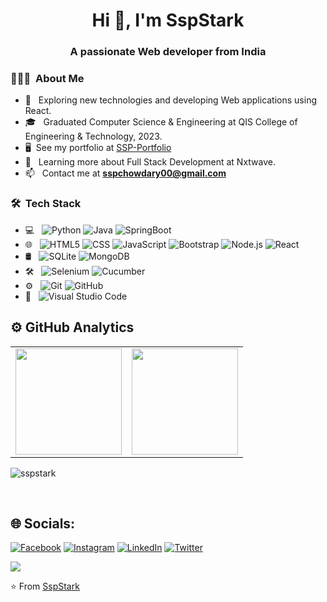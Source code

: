 <h1 align="center">Hi 👋, I'm SspStark</h1>
<h3 align="center">A passionate Web developer from India</h3>

<h3> 👨🏻‍💻 &nbsp;About Me </h3>

- 🤔 &nbsp; Exploring new technologies and developing Web applications using React.
- 🎓 &nbsp; Graduated Computer Science & Engineering at QIS College of Engineering & Technology, 2023.
- 🖥️  See my portfolio at [SSP-Portfolio](https://ssp-portfolio.vercel.app/)
- 🌱 &nbsp; Learning more about Full Stack Development at Nxtwave.
- 📫 &nbsp; Contact me at **sspchowdary00@gmail.com**

<h3> 🛠 &nbsp;Tech Stack</h3>

- 💻 &nbsp;
  ![Python](https://img.shields.io/badge/-Python-333333?style=flat&logo=python)
  ![Java](https://img.shields.io/badge/-Java-333333?style=flat&logo=java)
  ![SpringBoot](https://img.shields.io/badge/-SpringBoot-333333?style=flat&logo=SpringBoot)
- 🌐 &nbsp;
  ![HTML5](https://img.shields.io/badge/-HTML5-333333?style=flat&logo=HTML5)
  ![CSS](https://img.shields.io/badge/-CSS-333333?style=flat&logo=CSS3&logoColor=1572B6)
  ![JavaScript](https://img.shields.io/badge/-JavaScript-333333?style=flat&logo=javascript)
  ![Bootstrap](https://img.shields.io/badge/-Bootstrap-333333?style=flat&logo=bootstrap&logoColor=563D7C)
  ![Node.js](https://img.shields.io/badge/-Node.js-333333?style=flat&logo=node.js)
  ![React](https://img.shields.io/badge/-React-333333?style=flat&logo=react)
- 🛢 &nbsp;
  ![SQLite](https://img.shields.io/badge/-SQLite-333333?style=flat&logo=sqlite)
  ![MongoDB](https://img.shields.io/badge/-MongoDB-333333?style=flat&logo=mongodb)
- 🛠 &nbsp;
  ![Selenium](https://img.shields.io/badge/-Selenium-333333?style=flat&logo=selenium)
  ![Cucumber](https://img.shields.io/badge/-Cucumber-333333?style=flat&logo=cucumber)
- ⚙️ &nbsp;
  ![Git](https://img.shields.io/badge/-Git-333333?style=flat&logo=git)
  ![GitHub](https://img.shields.io/badge/-GitHub-333333?style=flat&logo=github)
- 🔧 &nbsp;
  ![Visual Studio Code](https://img.shields.io/badge/-Visual%20Studio%20Code-333333?style=flat&logo=visual-studio-code&logoColor=007ACC)


## ⚙️ GitHub Analytics

<table style="border: none;">
  <tr>
    <td style="border: none;">
      <a href="https://github.com/SspStark">
        <img height="170em" src="https://github-readme-stats-eight-theta.vercel.app/api?username=sspstark&show_icons=true&theme=algolia&include_all_commits=true&count_private=true"/>
      </a>
    </td>
    <td style="border: none;">
      <a href="https://github.com/SspStark">
        <img height="170em" src="https://github-readme-stats-eight-theta.vercel.app/api/top-langs/?username=sspstark&layout=compact&langs_count=8&theme=algolia&include_all_commits=true&count_private=true"/>
      </a>
    </td>
  </tr>
</table>
<p><img align="center" src="https://github-readme-streak-stats.herokuapp.com/?user=sspstark&" alt="sspstark" /></p>
<br/>

## 🌐 Socials:
[![Facebook](https://img.shields.io/badge/Facebook-%231877F2.svg?logo=Facebook&logoColor=white)](https://www.facebook.com/sspchowdary.sspchowdary) [![Instagram](https://img.shields.io/badge/Instagram-%23E4405F.svg?logo=Instagram&logoColor=white)](https://www.instagram.com/sspchowdary/) [![LinkedIn](https://img.shields.io/badge/LinkedIn-%230077B5.svg?logo=linkedin&logoColor=white)](https://www.linkedin.com/in/ssp-63b901270/) [![Twitter](https://img.shields.io/badge/Twitter-%231DA1F2.svg?logo=Twitter&logoColor=white)](https://twitter.com/ssp_stark)

![](https://komarev.com/ghpvc/?username=sspstark&color=blue&style=square&base=100)

⭐️ From [SspStark](https://github.com/SspStark)
<!--
**SspStark/SspStark** is a ✨ _special_ ✨ repository because its `README.md` (this file) appears on your GitHub profile.

Here are some ideas to get you started:

- 🔭 I’m currently working on ...
- 🌱 I’m currently learning ...
- 👯 I’m looking to collaborate on ...
- 🤔 I’m looking for help with ...
- 💬 Ask me about ...
- 📫 How to reach me: ...
- 😄 Pronouns: ...
- ⚡ Fun fact: ...
-->
